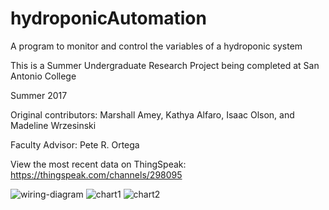# hydroponicAutomation

A program to monitor and control the variables of a hydroponic system

This is a Summer Undergraduate Research Project being completed at San Antonio College

Summer 2017

Original contributors:
Marshall Amey,
Kathya Alfaro,
Isaac Olson,
and Madeline Wrzesinski

Faculty Advisor:
Pete R. Ortega

View the most recent data on ThingSpeak: https://thingspeak.com/channels/298095

![wiring-diagram](https://user-images.githubusercontent.com/24355731/27982105-e6b00328-635f-11e7-8721-fe0cd6cad272.JPG)
![chart1](https://user-images.githubusercontent.com/24355731/27982202-e35cbd86-6361-11e7-9ba1-f2bd9963e311.JPG)
![chart2](https://user-images.githubusercontent.com/24355731/27982201-e34aa5f6-6361-11e7-93c1-f470692c7409.JPG)
